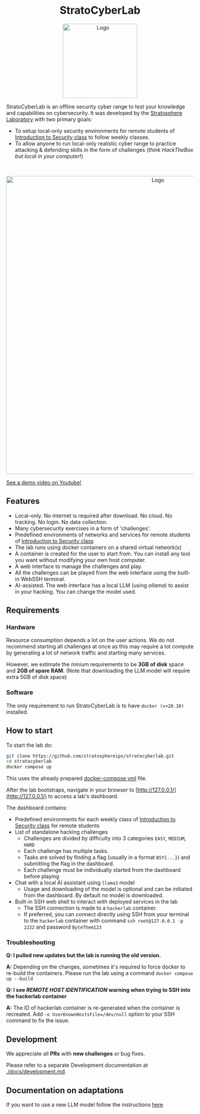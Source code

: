 <h1 align="center">StratoCyberLab</h1>

<p align="center">
  <img src="https://github.com/stratosphereips/BSY-playground/assets/26445918/1898de8c-840f-46a5-ad73-fca0b9b84c14" alt="Logo" width="200"/>
</p>


StratoCyberLab is an offline security cyber range to test your knowledge and capabilities on cybersecurity. It was developed by the [Stratosphere Laboratory](https://www.stratosphereips.org/) with two primary goals:

* To setup local-only security environments for remote students of [Introduction to Security class](https://cybersecurity.bsy.fel.cvut.cz/) to follow weekly classes.
* To allow anyone to run local-only realistic cyber range to practice attacking & defending skills in the form of challenges (_think HackTheBox but local in your computer!_)

<br>


<p align="center">
  <img src="https://github.com/user-attachments/assets/842b6364-c682-4227-a012-d656694d91af" alt="Logo" width="800"/>
</p>

[See a demo video on Youtube!](https://www.youtube.com/watch?v=dkNBveT3Sqg) 

## Features
* Local-only. No internet is required after download. No cloud. No tracking. No login. No data collection.
* Many cybersecurity exercises in a form of 'challenges'.
* Predefined environments of networks and services for remote students of [Introduction to Security class](https://cybersecurity.bsy.fel.cvut.cz/)
* The lab runs using docker containers on a shared virtual network(s)
* A container is created for the user to start from. You can install any tool you want without modifying your own host computer.
* A web interface to manage the challenges and play.
* All the challenges can be played from the web interface using the built-in WebSSH terminal.
* AI-assisted. The web interface has a local LLM (using _ollama_) to assist in your hacking. You can change the model used.

## Requirements

### Hardware
Resource consumption depends a lot on the user actions. We do not recommend starting all challenges at once
as this may require a lot compute by generating a lot of network traffic and starting many services.

However, we estimate the minium requirements to be **3GB of disk** space and **2GB of spare RAM**. (Note that downloading the LLM model will require extra 5GB of disk space)   

### Software
The only requirement to run StratoCyberLab is to have `docker (v>20.10)` installed.

## How to start



To start the lab do:
```bash
git clone https://github.com/stratosphereips/stratocyberlab.git
cd stratocyberlab
docker compose up
```

This uses the already prepared [docker-compose.yml](./docker-compose.yml) file.


After the lab bootstraps, navigate in your browser to [http://127.0.0.1/](http://127.0.0.1/) to access a lab's dashboard. 

The dashboard contains:
* Predefined environments for each weekly class of [Introduction to Security class](https://cybersecurity.bsy.fel.cvut.cz/) for remote students
* List of standalone hacking challenges 
    * Challenges are divided by difficulty into 3 categories `EASY`, `MEDIUM`, `HARD`
    * Each challenge has multiple tasks. 
    * Tasks are solved by finding a flag (usually in a format `BSY{...}`) and submitting the flag in the dashboard.
    * Each challenge must be individually started from the dashboard before playing
* Chat with a local AI assistant using `llama3` model
    * Usage and downloading of the model is optional and can be initiated from the dashboard. By default no model is downloaded.
* Built-in SSH web shell to interact with deployed services in the lab
    * The SSH connection is made to a `hackerlab` container. 
    * If preferred, you can connect directly using SSH from your terminal to the `hackerlab` container with command
`ssh root@127.0.0.1 -p 2222` and password `ByteThem123`


### Troubleshooting

**Q: I pulled new updates but the lab is running the old version.**

**A:** Depending on the changes, sometimes it's required to force docker to re-build the containers. Please run the lab using a command `docker compose up --build` 


**Q: I see _REMOTE HOST IDENTIFICATION_ warning when trying to SSH into the hackerlab container**

**A:** The ID of hackerlab container is re-generated when the container is recreated. Add `-o UserKnownHostsFile=/dev/null` option to your SSH command to fix the issue.

## Development

We appreciate all **PRs** with **new challenges** or bug fixes.

Please refer to a separate Development documentation at [./docs/development.md](./docs/development.md).

## Documentation on adaptations

If you want to use a new LLM model follow the instructions [here](https://github.com/stratosphereips/stratocyberlab/blob/main/docs/add-new-llm-model.md)
